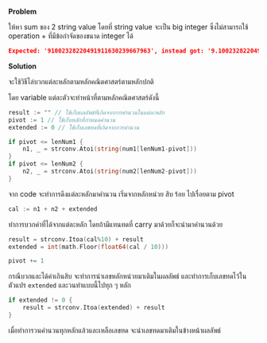 **Problem**

ให้หา sum ของ 2 string value โดยที่ string value จะเป็น big integer ซึ่งไม่สามารถใช้ operation + ที่มีข้อกำจัดของขนาด integer ได้

```json
Expected: '91002328220491911630239667963', instead got: '9.100232822049192e+28'
```

**Solution**

จะใช้วิธีไล่บวกแต่ละหลักตามหลักคณิตศาสตร์ตามหลักปกติ

โดย variable แต่ละตัวจะทำหน้าที่ตามหลักคณิตศาสตร์ดังนี้
```go
result := "" // ใช้เก็บผลลัพธ์ที่เกิดจากการคำนวนในแต่ละหลัก
pivot := 1 // ใช้เก็บหลักที่กำหนดคำนวน
extended := 0 // ใช้เก็บเลขทดที่เกิดจากการคำนวน
```

```go
if pivot <= lenNum1 {
    n1, _ = strconv.Atoi(string(num1[lenNum1-pivot]))
}
if pivot <= lenNum2 {
    n2, _ = strconv.Atoi(string(num2[lenNum2-pivot]))
}
```
จาก code จะทำการดึงแต่ละหลักมาคำนวน เริ่มจากหลักหน่วย สิบ ร้อย ไปเรื่อยตาม pivot

```go
cal := n1 + n2 + extended
```
ทำการบวกค่าที่ได้จากแต่ละหลัก โดยถ้ามีแทนทดที่ carry มาด้วยก็จะนำมาคำนวนด้วย

```go
result = strconv.Itoa(cal%10) + result
extended = int(math.Floor(float64(cal / 10)))

pivot += 1
```
กรณีบวกและได้ค่าเกินสิบ จะทำการนำเลขหลักหน่วยมาเติมในผลลัพธ์ และทำการเก็บเลขทดไว้ในตัวแปร `extended` และวนทำแบบนี้ไปทุก ๆ หลัก

```go
if extended != 0 {
    result = strconv.Itoa(extended) + result
}
```

เมื่อทำการวนคำนวนทุกหลักแล้วและเหลือเลขทด จะนำเลขทดมาเติมในข้างหน้าผลลัพธ์
